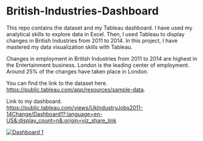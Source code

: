 # British-Industries-Dashboard
This repo contains the dataset and my Tableau dashboard. I have used my analytical skills to explore data in Excel. Then, I used Tableau to display changes in British Industries from 2011 to 2014. In this project, I have mastered my data visualization skills with Tableau.

Changes in employment in British Industries from 2011 to 2014 are highest in the Entertainment business. London is the leading center of employment. Around 25% of the changes have taken place in London.

You can find the link to the dataset here. https://public.tableau.com/app/resources/sample-data.

Link to my dashboard. https://public.tableau.com/views/UkIndustryJobs2011-14Change/Dashboard1?:language=en-US&:display_count=n&:origin=viz_share_link

<div class='tableauPlaceholder' id='viz1692011133545' style='position: relative'><noscript><a href='#'><img alt='Dashboard 1 ' src='https:&#47;&#47;public.tableau.com&#47;static&#47;images&#47;Uk&#47;UkIndustryJobs2011-14Change&#47;Dashboard1&#47;1_rss.png' style='border: none' /></a></noscript><object class='tableauViz'  style='display:none;'><param name='host_url' value='https%3A%2F%2Fpublic.tableau.com%2F' /> <param name='embed_code_version' value='3' /> <param name='site_root' value='' /><param name='name' value='UkIndustryJobs2011-14Change&#47;Dashboard1' /><param name='tabs' value='no' /><param name='toolbar' value='yes' /><param name='static_image' value='https:&#47;&#47;public.tableau.com&#47;static&#47;images&#47;Uk&#47;UkIndustryJobs2011-14Change&#47;Dashboard1&#47;1.png' /> <param name='animate_transition' value='yes' /><param name='display_static_image' value='yes' /><param name='display_spinner' value='yes' /><param name='display_overlay' value='yes' /><param name='display_count' value='yes' /><param name='language' value='en-US' /></object></div>  
